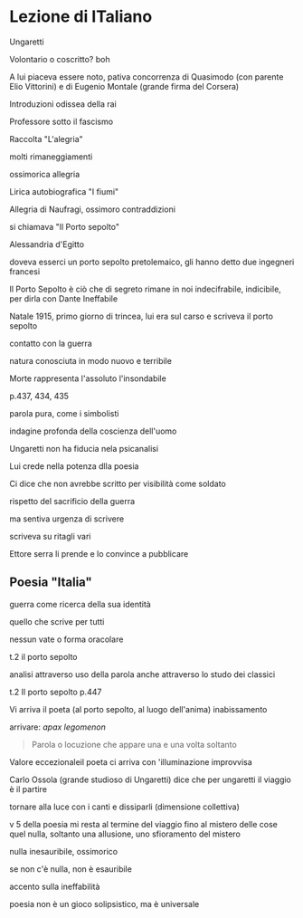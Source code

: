 # Lezione di ITaliano

Ungaretti 

Volontario o coscritto? boh

A lui piaceva essere noto, pativa concorrenza di Quasimodo (con parente Elio Vittorini) e di Eugenio Montale (grande firma del Corsera)

Introduzioni odissea della rai 

Professore sotto il fascismo

Raccolta "L'alegria" 

molti rimaneggiamenti

ossimorica allegria

Lirica autobiografica "I fiumi"

Allegria di Naufragi, ossimoro contraddizioni

si chiamava "Il Porto sepolto"

Alessandria d'Egitto

doveva esserci un porto sepolto pretolemaico, gli hanno detto due ingegneri francesi

Il Porto Sepolto è ciò che di segreto rimane in noi indecifrabile, indicibile, per dirla con Dante Ineffabile


Natale 1915, primo giorno di trincea, lui era sul carso
e scriveva il porto sepolto

contatto con la guerra

natura conosciuta in modo nuovo e terribile

Morte rappresenta l'assoluto
l'insondabile


p.437, 434, 435

parola pura, come i simbolisti

indagine profonda della coscienza dell'uomo

Ungaretti non ha fiducia nela psicanalisi

Lui crede nella potenza dlla poesia


Ci dice che non avrebbe scritto per visibilità come soldato

rispetto del sacrificio della guerra

ma sentiva urgenza di scrivere

scriveva su ritagli vari

Ettore serra li prende e lo convince a pubblicare

Poesia "Italia"
---

guerra come ricerca della sua identità

quello che scrive per tutti

nessun vate o forma oracolare



t.2 il porto sepolto


analisi attraverso uso della parola anche attraverso lo studo dei classici



t.2
Il porto sepolto
p.447

Vi arriva il poeta (al porto sepolto, al luogo dell'anima) 
inabissamento

arrivare: _apax legomenon_
> Parola o locuzione che appare una e una volta soltanto


Valore eccezionaleil poeta ci arriva con 'illuminazione improvvisa

Carlo Ossola (grande studioso di Ungaretti) dice che per ungaretti il viaggio è il partire

tornare alla luce con i canti e dissiparli (dimensione collettiva)

v 5 della poesia mi resta al termine del viaggio fino al mistero delle cose
quel nulla, soltanto una allusione, uno sfioramento del mistero

nulla inesauribile, ossimorico

se non c'è nulla, non è esauribile

accento sulla ineffabilità

poesia non è un gioco solipsistico, ma è universale
<!--stackedit_data:
eyJoaXN0b3J5IjpbNTY5NjQwMjA0LDcxNDc1ODk2MSw1NDUzOT
gyNDBdfQ==
-->
